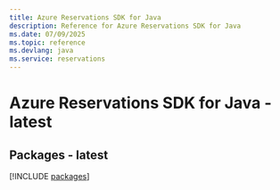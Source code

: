 ```yaml
---
title: Azure Reservations SDK for Java
description: Reference for Azure Reservations SDK for Java
ms.date: 07/09/2025
ms.topic: reference
ms.devlang: java
ms.service: reservations
---
```

# Azure Reservations SDK for Java - latest
## Packages - latest
[!INCLUDE [packages](reservations-index.md)]